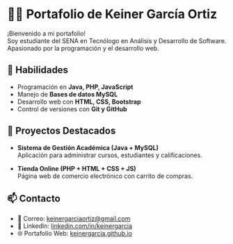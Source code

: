 # 👨‍💻 Portafolio de Keiner García Ortiz

¡Bienvenido a mi portafolio!  
Soy estudiante del SENA en Tecnólogo en Análisis y Desarrollo de Software.  
Apasionado por la programación y el desarrollo web.  

## 🚀 Habilidades
- Programación en **Java, PHP, JavaScript**
- Manejo de **Bases de datos MySQL**
- Desarrollo web con **HTML, CSS, Bootstrap**
- Control de versiones con **Git y GitHub**

## 📂 Proyectos Destacados
- **Sistema de Gestión Académica (Java + MySQL)**  
  Aplicación para administrar cursos, estudiantes y calificaciones.

- **Tienda Online (PHP + HTML + CSS + JS)**  
  Página web de comercio electrónico con carrito de compras.

## 📫 Contacto
- 📧 Correo: keinergarciaortiz@gmail.com  
- 🔗 LinkedIn: [linkedin.com/in/keinergarcia](#)  
- 🌐 Portafolio Web: [keinergarcia.github.io](#)
